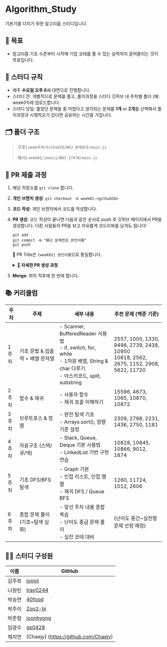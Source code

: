 # Algorithm_Study

기본기를 다지기 위한 알고리즘 스터디입니다.

## 👑 목표

- 알고리즘 기초 수준부터 시작해 기업 코테를 풀 수 있는 실력까지 끌어올리는 것이 목표입니다.

## 📌 스터디 규칙

- 매주 **수요일 오후 6시** 대면으로 진행합니다.
- 스터디 전: 개별적으로 문제를 풀고, 풀이과정을 스터디 깃허브 내 주차별 폴더 (예: week01)에 업로드합니다.
- 스터디 당일: 풀었던 문제들 중 어렵다고 생각되는 문제를 **1개** or **2개**를 선택해서 풀이과정과 시행착오가 있다면 공유하는 시간을 가집니다.

## 🗂️ 폴더 구조

> 구조) `week주차/GithubID/BOJ_문제번호/main.js`
>
> 예시) `week01/joooii/BOJ_17478/main.js`

## 📮 PR 제출 과정

1. 해당 저장소를 `git clone` 합니다.
2. **개인 브랜치 생성**: `git checkout -b week01-<githubID>`
3. **코드 작성**: 개인 브랜치에서 코드를 작성합니다.
4. **PR 생성**: 코드 작성이 끝나면 다음과 같은 순서로 push 후 깃허브 페이지에서 PR을 생성합니다. 다른 사람들의 PR을 보고 자유롭게 코드리뷰를 남겨도 됩니다!

   ```
   git add .
   git commit -m "BOJ_문제번호_본인이름"
   git push
   ```

   🌟 PR Title은 `[week01] 본인이름`으로 통일합니다.

    <details>
     <summary><b> 🔽 자세한 PR 생성 과정</b></summary>

     <ol>
       <li>
         <b>add → commit → push</b>  
         <br>
         <img width="700" alt="image" src="https://github.com/user-attachments/assets/daf170bb-fd0b-45eb-996a-747faf0b52e5" />  
       </li>
        <br>
       <li>
         <b>PR 생성하기</b>  
         <br>
         <img width="600" alt="스크린샷" src="https://github.com/user-attachments/assets/9c051e44-c72f-45ad-b6bc-5d68ce0a37ad" />
       </li>
        <br>
       <li>
         <b>PR 작성 후 PR 보내기</b>  
         <br>
         <img width="700" alt="스크린샷" src="https://github.com/user-attachments/assets/58fbe8be-bd48-4064-a74e-ae75646bbdee" />
       </li>
     </ol>
   </details>

5. **Merge**: 회의 직후에 한 번에 합니다.

## 📚 커리큘럼

| 주차  | 주제                             | 세부 내용                                                                                                                            | 추천 문제 (백준 기준)                                                                   |
| ----- | -------------------------------- | ------------------------------------------------------------------------------------------------------------------------------------ | --------------------------------------------------------------------------------------- |
| 1주차 | 기초 문법 & 입출력 + 배열·문자열 | - Scanner, BufferedReader 사용법<br>- if, switch, for, while<br>- 1차원 배열, String & char 다루기<br>- 아스키코드, split, substring | 2557, 1000, 1330, 9498, 2739, 2438, 10950<br>10818, 2562, 2675, 1152, 2908, 5622, 11720 |
| 2주차 | 함수 & 재귀                      | - 사용자 함수<br>- 재귀 호출 이해하기                                                                                                | 15596, 4673, 1065, 10870, 10872                                                         |
| 3주차 | 브루트포스 & 정렬                | - 완전 탐색 기초<br>- Arrays.sort(), 정렬 기준 설정                                                                                  | 2309, 2798, 2231, 1436, 2750, 1181                                                      |
| 4주차 | 자료구조 (스택/큐/덱)            | - Stack, Queue, Deque 기본 사용법<br>- LinkedList 기반 구현 연습                                                                     | 10828, 10845, 10866, 9012, 1874                                                         |
| 5주차 | 기초 DFS/BFS 탐색                | - Graph 기본<br>- 인접 리스트, 인접 행렬<br>- 재귀 DFS / Queue BFS                                                                   | 1260, 11724, 1012, 2606                                                                 |
| 6주차 | 종합 문제 풀이 (기초+탐색 심화)  | - 앞선 주차 내용 종합 복습<br>- 난이도 중급 문제 풀이<br>- 실전 코테 대비                                                            | (난이도 중간~실전형 문제 선정 예정)                                                     |

## 🏃🏻 스터디 구성원

| 이름   | GitHub                                    |
| ------ | ----------------------------------------- |
| 김주희 | [joooii](https://github.com/joooii)       |
| 나원빈 | [tray0244](https://github.com/tray0244)   |
| 박승연 | [40food](https://github.com/40food)       |
| 박주이 | [Zoo2-bi](https://github.com/Zoo2-bi)     |
| 박준형 | [joonhyong](https://github.com/joonhyong) |
| 임광수 | [gs0428](https://github.com/gs0428)       |
| 채지연 | [Chaejy] (https://github.com/Chaejy)      |
